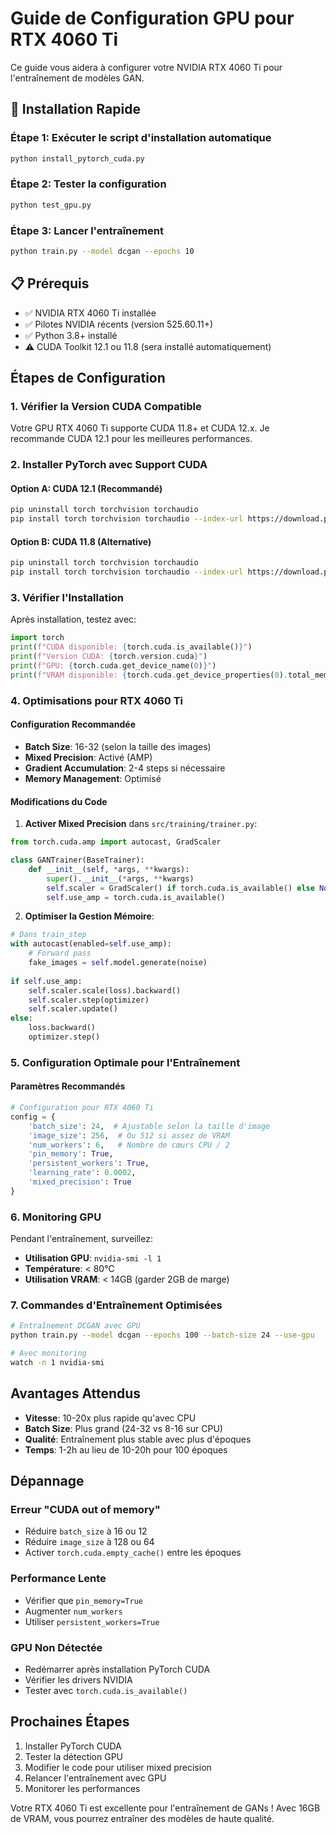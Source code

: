 # Guide de Configuration GPU pour RTX 4060 Ti

Ce guide vous aidera à configurer votre NVIDIA RTX 4060 Ti pour l'entraînement de modèles GAN.

## 🚀 Installation Rapide

### Étape 1: Exécuter le script d'installation automatique

```bash
python install_pytorch_cuda.py
```

### Étape 2: Tester la configuration

```bash
python test_gpu.py
```

### Étape 3: Lancer l'entraînement

```bash
python train.py --model dcgan --epochs 10
```

## 📋 Prérequis

- ✅ NVIDIA RTX 4060 Ti installée
- ✅ Pilotes NVIDIA récents (version 525.60.11+)
- ✅ Python 3.8+ installé
- ⚠️ CUDA Toolkit 12.1 ou 11.8 (sera installé automatiquement)

## Étapes de Configuration

### 1. Vérifier la Version CUDA Compatible

Votre GPU RTX 4060 Ti supporte CUDA 11.8+ et CUDA 12.x. Je recommande CUDA 12.1 pour les meilleures performances.

### 2. Installer PyTorch avec Support CUDA

#### Option A: CUDA 12.1 (Recommandé)
```bash
pip uninstall torch torchvision torchaudio
pip install torch torchvision torchaudio --index-url https://download.pytorch.org/whl/cu121
```

#### Option B: CUDA 11.8 (Alternative)
```bash
pip uninstall torch torchvision torchaudio
pip install torch torchvision torchaudio --index-url https://download.pytorch.org/whl/cu118
```

### 3. Vérifier l'Installation

Après installation, testez avec:
```python
import torch
print(f"CUDA disponible: {torch.cuda.is_available()}")
print(f"Version CUDA: {torch.version.cuda}")
print(f"GPU: {torch.cuda.get_device_name(0)}")
print(f"VRAM disponible: {torch.cuda.get_device_properties(0).total_memory / 1e9:.1f} GB")
```

### 4. Optimisations pour RTX 4060 Ti

#### Configuration Recommandée
- **Batch Size**: 16-32 (selon la taille des images)
- **Mixed Precision**: Activé (AMP)
- **Gradient Accumulation**: 2-4 steps si nécessaire
- **Memory Management**: Optimisé

#### Modifications du Code

1. **Activer Mixed Precision** dans `src/training/trainer.py`:
```python
from torch.cuda.amp import autocast, GradScaler

class GANTrainer(BaseTrainer):
    def __init__(self, *args, **kwargs):
        super().__init__(*args, **kwargs)
        self.scaler = GradScaler() if torch.cuda.is_available() else None
        self.use_amp = torch.cuda.is_available()
```

2. **Optimiser la Gestion Mémoire**:
```python
# Dans train_step
with autocast(enabled=self.use_amp):
    # Forward pass
    fake_images = self.model.generate(noise)
    
if self.use_amp:
    self.scaler.scale(loss).backward()
    self.scaler.step(optimizer)
    self.scaler.update()
else:
    loss.backward()
    optimizer.step()
```

### 5. Configuration Optimale pour l'Entraînement

#### Paramètres Recommandés
```python
# Configuration pour RTX 4060 Ti
config = {
    'batch_size': 24,  # Ajustable selon la taille d'image
    'image_size': 256,  # Ou 512 si assez de VRAM
    'num_workers': 6,   # Nombre de cœurs CPU / 2
    'pin_memory': True,
    'persistent_workers': True,
    'learning_rate': 0.0002,
    'mixed_precision': True
}
```

### 6. Monitoring GPU

Pendant l'entraînement, surveillez:
- **Utilisation GPU**: `nvidia-smi -l 1`
- **Température**: < 80°C
- **Utilisation VRAM**: < 14GB (garder 2GB de marge)

### 7. Commandes d'Entraînement Optimisées

```bash
# Entraînement DCGAN avec GPU
python train.py --model dcgan --epochs 100 --batch-size 24 --use-gpu

# Avec monitoring
watch -n 1 nvidia-smi
```

## Avantages Attendus

- **Vitesse**: 10-20x plus rapide qu'avec CPU
- **Batch Size**: Plus grand (24-32 vs 8-16 sur CPU)
- **Qualité**: Entraînement plus stable avec plus d'époques
- **Temps**: 1-2h au lieu de 10-20h pour 100 époques

## Dépannage

### Erreur "CUDA out of memory"
- Réduire `batch_size` à 16 ou 12
- Réduire `image_size` à 128 ou 64
- Activer `torch.cuda.empty_cache()` entre les époques

### Performance Lente
- Vérifier que `pin_memory=True`
- Augmenter `num_workers`
- Utiliser `persistent_workers=True`

### GPU Non Détectée
- Redémarrer après installation PyTorch CUDA
- Vérifier les drivers NVIDIA
- Tester avec `torch.cuda.is_available()`

## Prochaines Étapes

1. Installer PyTorch CUDA
2. Tester la détection GPU
3. Modifier le code pour utiliser mixed precision
4. Relancer l'entraînement avec GPU
5. Monitorer les performances

Votre RTX 4060 Ti est excellente pour l'entraînement de GANs ! Avec 16GB de VRAM, vous pourrez entraîner des modèles de haute qualité.